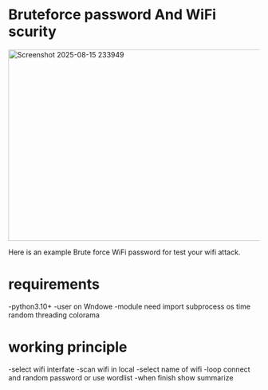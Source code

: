 
# Bruteforce password And WiFi scurity
<img width="598" height="384" alt="Screenshot 2025-08-15 233949" src="https://github.com/user-attachments/assets/9c7af6f8-6c62-47d3-99c7-8cbfda496cde" />

 Here is an example Brute force WiFi password for test your wifi attack.
# requirements
-python3.10+
-user on Wndowe 
-module need import subprocess
 os
 time
 random
 threading
 colorama
# working principle
-select wifi interfate
-scan wifi in local
-select name of wifi
-loop connect and random password or use wordlist
-when finish show summarize
